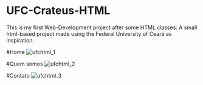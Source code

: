 # UFC-Crateus-HTML
This is my first Web-Development project after some HTML classes: A small html-based project made using the Federal University of Ceará as inspiration.

#Home
![ufchtml_1](https://github.com/lm0101/UFC-Crateus-HTML/assets/105596835/e3c3a3a6-4bf1-4f33-a54d-c875c07d75cd)

#Quem somos
![ufchtml_2](https://github.com/lm0101/UFC-Crateus-HTML/assets/105596835/56ffe854-6e5b-4d6e-9a76-4d658f1ea292)

#Contato
![ufchtml_3](https://github.com/lm0101/UFC-Crateus-HTML/assets/105596835/73e10f0a-780d-4865-88e6-3aeddd8cf6ba)
